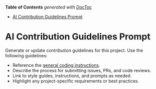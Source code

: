 <!-- START doctoc generated TOC please keep comment here to allow auto update -->
<!-- DON'T EDIT THIS SECTION, INSTEAD RE-RUN doctoc TO UPDATE -->
**Table of Contents**  *generated with [DocToc](https://github.com/thlorenz/doctoc)*

- [AI Contribution Guidelines Prompt](#ai-contribution-guidelines-prompt)

<!-- END doctoc generated TOC please keep comment here to allow auto update -->

<!-- file: .github/prompts/ai-contribution.prompt.md -->

# AI Contribution Guidelines Prompt

Generate or update contribution guidelines for this project. Use the following
guidelines:

- Reference the
  [general coding instructions](../instructions/general-coding.instructions.md).
- Describe the process for submitting issues, PRs, and code reviews.
- Link to style guides, instructions, and prompts as needed.
- Highlight any project-specific requirements or best practices.
